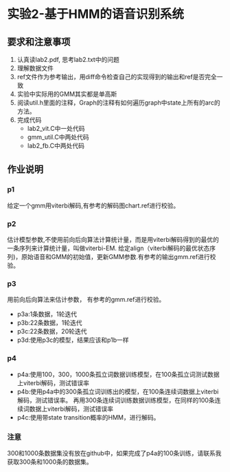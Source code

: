 # 实验2-基于HMM的语音识别系统

## 要求和注意事项
1. 认真读lab2.pdf, 思考lab2.txt中的问题
2. 理解数据文件
3. ref文件作为参考输出，用diff命令检查自己的实现得到的输出和ref是否完全一致
4. 实验中实际用的GMM其实都是单高斯
5. 阅读util.h里面的注释，Graph的注释有如何遍历graph中state上所有的arc的方法。
6. 完成代码
    * lab2_vit.C中一处代码
    * gmm_util.C中两处代码
    * lab2_fb.C中两处代码

## 作业说明

### p1 
给定一个gmm用viterbi解码,有参考的解码图chart.ref进行校验。

### p2 
估计模型参数,不使用前向后向算法计算统计量，而是用viterbi解码得到的最优的一条序列来计算统计量，叫做viterbi-EM. 给定align（viterbi解码的最优状态序列)，原始语音和GMM的初始值，更新GMM参数.有参考的输出gmm.ref进行校验。

### p3 
用前向后向算法来估计参数， 有参考的gmm.ref进行校验。 
* p3a:1条数据，1轮迭代
* p3b:22条数据，1轮迭代
* p3c:22条数据，20轮迭代
* p3d:使用p3c的模型，结果应该和p1b一样

### p4
* p4a:使用100，300，1000条孤立词数据训练模型，在100条孤立词测试数据上viterbi解码，测试错误率
* p4b:使用p4a中的300条孤立词训练出的模型，在100条连续词数据上viterbi解码，测试错误率。 再用300条连续词训练数据训练模型，在同样的100条连续词数据上viterbi解码，测试错误率
* p4c:使用带state transition概率的HMM，进行解码。

### 注意
300和1000条数据集没有放在github中，如果完成了p4a的100条训练，请联系我获取300条和1000条的数据集。
